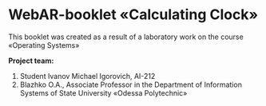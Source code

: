 # WebAR-booklet «Calculating Clock»
This booklet was created as a result of a laboratory work on the course «Operating Systems»

**Project team:**

1. Student Ivanov Michael Igorovich, AI-212
2. Blazhko O.A., Associate Professor in the Department of Information Systems of State University «Odessa Polytechnic»
